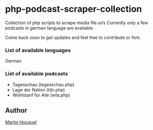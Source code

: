 # php-podcast-scraper-collection
Collection of php scripts to scrape media file urls
Currently only a few podcasts in german language are available.

Come back soon to get updates and feel free to contribute or fork.


### List of available languages ### 

German

### List of available podcasts ### 

* Tagesschau (tagesschau.php) 
* Lage der Nation (ldn.php)
* Wohlstanf für Alle (wfa.php)


## Author

[Martin Hocquel](https://0verflow.de)
